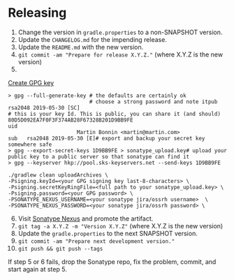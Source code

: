 Releasing
========

 1. Change the version in `gradle.properties` to a non-SNAPSHOT version.
 2. Update the `CHANGELOG.md` for the impending release.
 3. Update the `README.md` with the new version.
 4. `git commit -am "Prepare for release X.Y.Z."` (where X.Y.Z is the new version)
 5.
 [Create GPG key](https://proandroiddev.com/publishing-a-maven-artifact-3-3-step-by-step-instructions-to-mavencentral-publishing-bd661081645d)
 ```
 > gpg --full-generate-key # the defaults are certainly ok
                           # choose a strong password and note itpub   rsa2048 2019-05-30 [SC]
 # this is your key Id. This is public, you can share it (and should)
 80D5D092EA7F0F3F374AB28F67328B201D9BB9FE
 uid
                       Martin Bonnin <martin@martin.com>
 sub   rsa2048 2019-05-30 [E]# export and backup your secret key somewhere safe
 > gpg --export-secret-keys 1D9BB9FE > sonatype_upload.key# upload your public key to a public server so that sonatype can find it
 > gpg --keyserver hkp://pool.sks-keyservers.net --send-keys 1D9BB9FE
 ```

 ```
 ./gradlew clean uploadArchives \
 -Psigning.keyId=<your GPG signing key last-8-characters> \
 -Psigning.secretKeyRingFile=<full path to your sonatype_upload.key> \
 -Psigning.password=<your GPG password> \
 -PSONATYPE_NEXUS_USERNAME=<your sonatype jira/ossrh username>  \
 -PSONATYPE_NEXUS_PASSWORD=<your sonatype jira/ossrh password> \
 ```
 6. Visit [Sonatype Nexus](https://oss.sonatype.org/) and promote the artifact.
 7. `git tag -a X.Y.Z -m "Version X.Y.Z"` (where X.Y.Z is the new version)
 8. Update the `gradle.properties` to the next SNAPSHOT version.
 9. `git commit -am "Prepare next development version."`
 10. `git push && git push --tags`

If step 5 or 6 fails, drop the Sonatype repo, fix the problem, commit, and start again at step 5.
